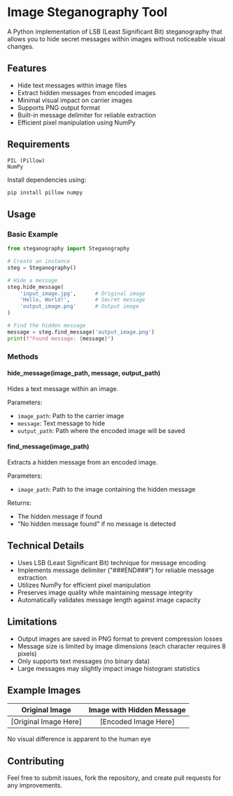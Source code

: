 # Image Steganography Tool

A Python implementation of LSB (Least Significant Bit) steganography that allows you to hide secret messages within images without noticeable visual changes.

## Features

- Hide text messages within image files
- Extract hidden messages from encoded images
- Minimal visual impact on carrier images
- Supports PNG output format
- Built-in message delimiter for reliable extraction
- Efficient pixel manipulation using NumPy

## Requirements

```
PIL (Pillow)
NumPy
```

Install dependencies using:
```bash
pip install pillow numpy
```

## Usage

### Basic Example

```python
from steganography import Steganography

# Create an instance
steg = Steganography()

# Hide a message
steg.hide_message(
    'input_image.jpg',      # Original image
    'Hello, World!',        # Secret message
    'output_image.png'      # Output image
)

# Find the hidden message
message = steg.find_message('output_image.png')
print(f"Found message: {message}")
```

### Methods

#### hide_message(image_path, message, output_path)
Hides a text message within an image.

Parameters:
- `image_path`: Path to the carrier image
- `message`: Text message to hide
- `output_path`: Path where the encoded image will be saved

#### find_message(image_path)
Extracts a hidden message from an encoded image.

Parameters:
- `image_path`: Path to the image containing the hidden message

Returns:
- The hidden message if found
- "No hidden message found" if no message is detected

## Technical Details

- Uses LSB (Least Significant Bit) technique for message encoding
- Implements message delimiter ("###END###") for reliable message extraction
- Utilizes NumPy for efficient pixel manipulation
- Preserves image quality while maintaining message integrity
- Automatically validates message length against image capacity

## Limitations

- Output images are saved in PNG format to prevent compression losses
- Message size is limited by image dimensions (each character requires 8 pixels)
- Only supports text messages (no binary data)
- Large messages may slightly impact image histogram statistics

## Example Images

Original Image             |  Image with Hidden Message
:-------------------------:|:-------------------------:
[Original Image Here]      |  [Encoded Image Here]
No visual difference is apparent to the human eye

## Contributing

Feel free to submit issues, fork the repository, and create pull requests for any improvements.
